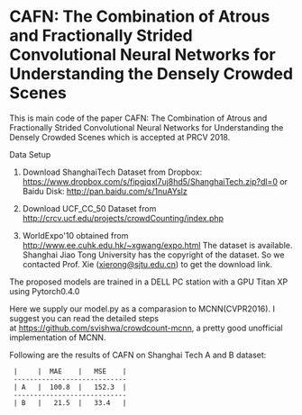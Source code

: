 # CAFN: The Combination of Atrous and Fractionally Strided Convolutional Neural Networks for Understanding the Densely Crowded Scenes

This is main code of the paper CAFN: The Combination of Atrous and Fractionally Strided Convolutional Neural Networks for Understanding the Densely Crowded Scenes which is accepted at PRCV 2018.

Data Setup
1. Download ShanghaiTech Dataset from
Dropbox: https://www.dropbox.com/s/fipgjqxl7uj8hd5/ShanghaiTech.zip?dl=0
or
Baidu Disk: http://pan.baidu.com/s/1nuAYslz

2. Download UCF_CC_50 Dataset from
http://crcv.ucf.edu/projects/crowdCounting/index.php

3. WorldExpo'10 obtained from
http://www.ee.cuhk.edu.hk/~xgwang/expo.html
The dataset is available. Shanghai Jiao Tong University has the copyright of the dataset. 
So we contacted Prof. Xie (xierong@sjtu.edu.cn) to get the download link.

The proposed models are trained in a DELL PC station with a GPU Titan XP using Pytorch0.4.0

Here we supply our model.py as a comparasion to MCNN(CVPR2016). I suggest you can read the detailed steps at https://github.com/svishwa/crowdcount-mcnn, a pretty good unofficial implementation of MCNN. 

Following are the results of CAFN on Shanghai Tech A and B dataset:
    
     |     |  MAE    |   MSE    |
     ----------------------------
     | A   |  100.8  |   152.3  |
     ----------------------------
     | B   |   21.5  |   33.4   |
